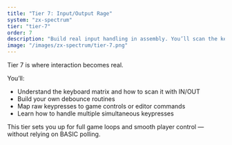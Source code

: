 ```yaml
---
title: "Tier 7: Input/Output Rage"
system: "zx-spectrum"
tier: "tier-7"
order: 7
description: "Build real input handling in assembly. You’ll scan the keyboard matrix directly, read ports, and deal with ghosting, masking, and timing issues."
image: "/images/zx-spectrum/tier-7.png"
---
```


Tier 7 is where interaction becomes real.

You’ll:
- Understand the keyboard matrix and how to scan it with IN/OUT
- Build your own debounce routines
- Map raw keypresses to game controls or editor commands
- Learn how to handle multiple simultaneous keypresses

This tier sets you up for full game loops and smooth player control — without relying on BASIC polling.
